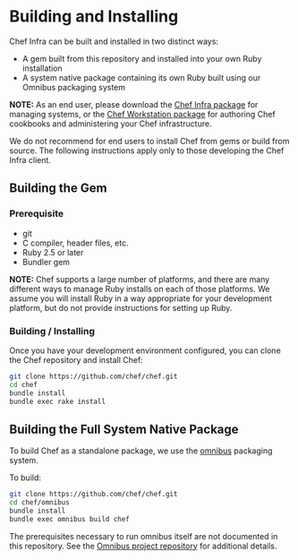 # Building and Installing

Chef Infra can be built and installed in two distinct ways:

- A gem built from this repository and installed into your own Ruby installation
- A system native package containing its own Ruby built using our Omnibus packaging system

**NOTE:** As an end user, please download the [Chef Infra package](https://downloads.chef.io/chef) for managing systems, or the [Chef Workstation package](https://downloads.chef.io/chef-workstation) for authoring Chef cookbooks and administering your Chef infrastructure.

We do not recommend for end users to install Chef from gems or build from source. The following instructions apply only to those developing the Chef Infra client.

## Building the Gem

### Prerequisite

- git
- C compiler, header files, etc.
- Ruby 2.5 or later
- Bundler gem

**NOTE:** Chef supports a large number of platforms, and there are many different ways to manage Ruby installs on each of those platforms. We assume you will install Ruby in a way appropriate for your development platform, but do not provide instructions for setting up Ruby.

### Building / Installing

Once you have your development environment configured, you can clone the Chef repository and install Chef:

```bash
git clone https://github.com/chef/chef.git
cd chef
bundle install
bundle exec rake install
```

## Building the Full System Native Package

To build Chef as a standalone package, we use the [omnibus](omnibus/README.md) packaging system.

To build:

```bash
git clone https://github.com/chef/chef.git
cd chef/omnibus
bundle install
bundle exec omnibus build chef
```

The prerequisites necessary to run omnibus itself are not documented in this repository. See the [Omnibus project repository](https://github.com/chef/omnibus) for additional details.
